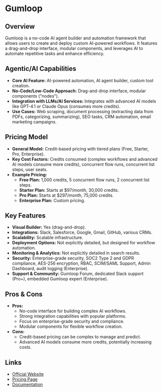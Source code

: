 # Gumloop

## Overview
Gumloop is a no-code AI agent builder and automation framework that allows users to create and deploy custom AI-powered workflows. It features a drag-and-drop interface, modular components, and leverages AI to automate repetitive tasks and enhance efficiency.

## Agentic/AI Capabilities
*   **Core AI Feature:** AI-powered automation, AI agent builder, custom tool creation.
*   **No-Code/Low-Code Approach:** Drag-and-drop interface, modular components ("nodes").
*   **Integration with LLMs/AI Services:** Integrates with advanced AI models like GPT-4.1 or Claude Opus (consumes more credits).
*   **Use Cases:** Web scraping, document processing (extracting data from PDFs, categorizing, summarizing), SEO tasks, CRM automation, email marketing campaigns.

## Pricing Model
*   **General Model:** Credit-based pricing with tiered plans (Free, Starter, Pro, Enterprise).
*   **Key Cost Factors:** Credits consumed (complex workflows and advanced AI models consume more credits), concurrent flow runs, concurrent list steps, user seats.
*   **Example Pricing:**
    *   **Free Plan:** 1,000 credits, 5 concurrent flow runs, 2 concurrent list steps.
    *   **Starter Plan:** Starts at $97/month, 30,000 credits.
    *   **Pro Plan:** Starts at $297/month, 75,000 credits.
    *   **Enterprise Plan:** Custom pricing.

## Key Features
*   **Visual Builder:** Yes (drag-and-drop).
*   **Integrations:** Slack, Salesforce, Google, Gmail, GitHub, various CRMs.
*   **Scalability:** Scalable infrastructure.
*   **Deployment Options:** Not explicitly detailed, but designed for workflow automation.
*   **Monitoring & Analytics:** Not explicitly detailed in search results.
*   **Security:** Enterprise-grade security, SOC2 Type 2 and GDPR compliance, AES-256 encryption, RBAC, SCIM/SAML Support, Admin Dashboard, audit logging (Enterprise).
*   **Support & Community:** Gumloop Forum, dedicated Slack support (Pro+), embedded Gumloop expert (Enterprise).

## Pros & Cons
*   **Pros:**
    *   No-code interface for building complex AI workflows.
    *   Strong integration capabilities with popular platforms.
    *   Focus on enterprise-grade security and compliance.
    *   Modular components for flexible workflow creation.
*   **Cons:**
    *   Credit-based pricing can be complex to manage and predict.
    *   Advanced AI models consume more credits, potentially increasing costs.

## Links
*   [Official Website](https://www.gumloop.com/)
*   [Pricing Page](https://www.gumloop.com/pricing)
*   [Documentation](https://docs.gumloop.com/)